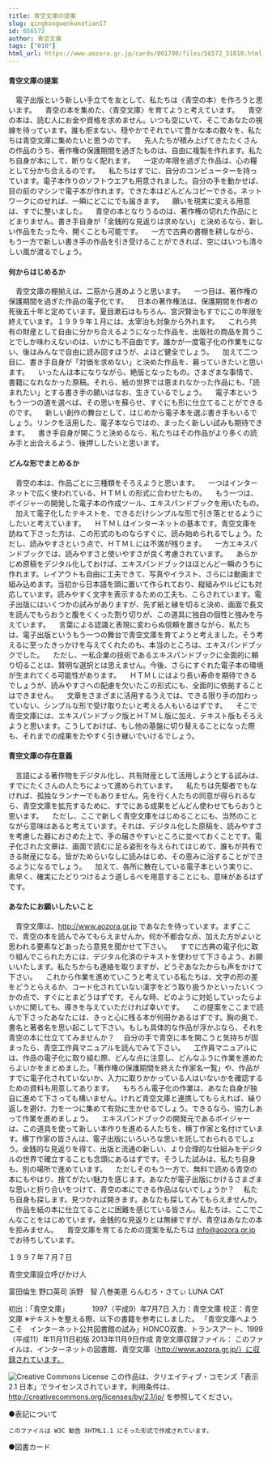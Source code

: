 ```yaml
---
title: 青空文庫の提案
slug: qingkongwenkunotian17
id: 056572
author: 青空文庫 
tags: ["010"]
html_url: https://www.aozora.gr.jp/cards/001790/files/56572_51810.html
---
```


#### 青空文庫の提案



　電子出版という新しい手立てを友として、私たちは〈青空の本〉を作ろうと思います。
　青空の本を集めた、〈青空文庫〉を育てようと考えています。
　青空の本は、読む人にお金や資格を求めません。いつも空にいて、そこであなたの視線を待っています。誰も拒まない、穏やかでそれでいて豊かな本の数々を、私たちは青空文庫に集めたいと思うのです。
　先人たちが積み上げてきたたくさんの作品のうち、著作権の保護期間を過ぎたものは、自由に複製を作れます。私たち自身が本にして、断りなく配れます。
　一定の年限を過ぎた作品は、心の糧として分かち合えるのです。
　私たちはすでに、自分のコンピューターを持っています。電子本作りのソフトウエアも用意されました。自分の手を動かせば、目の前のマシンで電子本が作れます。できた本はどんどんコピーできる。ネットワークにのせれば、一瞬にどこにでも届きます。
　願いを現実に変える用意は、すでに整いました。
　青空の本となりうるのは、著作権の切れた作品にとどまりません。書き手自身が「金銭的な見返りは求めない」と決めるなら、新しい作品をたった今、開くことも可能です。
　一方で古典の書棚を耕しながら、もう一方で新しい書き手の作品を引き受けることができれば、空にはいつも清々しい風が渡るでしょう。 

#### 何からはじめるか



　青空文庫の棚揃えは、二筋から進めようと思います。
　一つ目は、著作権の保護期間を過ぎた作品の電子化です。
　日本の著作権法は、保護期間を作者の死後五十年と定めています。夏目漱石はもちろん、宮沢賢治もすでにこの年限を終えています。１９９９年１月には、太宰治も対象から外れます。
　これら共有の財産として自由に分かち合えるようになった作品を、出版社の商品を買うことでしか味わえないのは、いかにも不自由です。誰かが一度電子化の作業をにない、後はみんなで自由に読み回すほうが、よほど健全でしょう。
　加えて二つ目に、書き手自身が「対価を求めない」と決めた作品を、募っていきたいと思います。
　いったんは本になりながら、絶版となったもの。さまざまな事情で、書籍になれなかった原稿。それら、紙の世界では恵まれなかった作品にも、「読まれたい」とする書き手の願いはなお、生きているでしょう。
　電子本というもう一つの道を選べば、その思いを蘇らせ、すぐにも形に仕立てることができるのです。
　新しい創作の舞台として、はじめから電子本を選ぶ書き手もいるでしょう。リンクを活用した、電子本ならではの、まったく新しい試みも期待できます。
　書き手自身が開こうと決めるなら、私たちはその作品がより多くの読み手と出合えるよう、後押ししたいと思います。

#### どんな形でまとめるか



　青空の本は、作品ごとに三種類をそろえようと思います。
　一つはインターネットで広く使われている、ＨＴＭＬの形式に合わせたもの。
　もう一つは、ボイジャーの開発した電子本の作成ツール、エキスパンドブックを用いたもの。
　加えて電子化したテキストを、できるだけシンプルな形で引き落とせるようにしたいと考えています。
　ＨＴＭＬはインターネットの基本です。青空文庫を訪ねて下さった方は、この形式のものならすぐに、読み始められるでしょう。ただし、読みやすさという点で、ＨＴＭＬには不満が残ります。
　一方エキスパンドブックでは、読みやすさと使いやすさが良く考慮されています。
　あらかじめ原稿をデジタル化しておけば、エキスパンドブックはほとんど一瞬のうちに作れます。レイアウトも自由に工夫できて、写真やイラスト、さらには動画まで組み込めます。当初から日本語を頭に置いて作られており、縦組みやルビにも対応しています。読みやすく文字を表示するための工夫も、こらされています。電子出版にはいくつかの試みがありますが、先ず紙と縁を切ると決め、画面で長文を読んでもらおうと腹をくくった割り切りが、この道具に独自の個性と強みを与えています。
　言葉による認識と表現に変わらぬ信頼を置きながら、私たちは、電子出版というもう一つの舞台で青空文庫を育てようと考えました。そう考えるに至ったきっかけを与えてくれたのも、本当のところは、エキスパンドブックでした。
　ただし、一私企業の技術であるエキスパンドブックに全面的に頼り切ることは、賢明な選択とは思えません。今後、さらにすぐれた電子本の環境が生まれてくる可能性があります。
　ＨＴＭＬにはより長い寿命を期待できるでしょうが、読みやすさへの配慮を欠いたこの形式にも、全面的に依拠することはできません。
　文章をさまざまに活用するうえでは、できる限り手の加わっていない、シンプルな形で受け取りたいと考える人もいるはずです。
　そこで青空文庫には、エキスパンドブック版とＨＴＭＬ版に加え、テキスト版もそろえようと思います。こうしておけば、もし他の基盤に切り替えることになった際も、それまでの成果をたやすく引き継いでいけるでしょう。

#### 青空文庫の存在意義



　言語による著作物をデジタル化し、共有財産として活用しようとする試みは、すでにたくさんの人たちによって進められています。
　私たちは先駆者でもなければ、孤独なランナーでもありません。先を行く人たちの同意が得られるなら、青空文庫を拡充するために、すでにある成果をどんどん使わせてもらおうと思います。
　ただし、ここで新しく青空文庫をはじめることにも、当然のことながら意味はあると考えています。それは、デジタル化した原稿を、読みやすさを考慮した器におさめた上で、手の届きやすいところに並べておくことです。電子化された文章は、画面で読むに足る姿形を与えられてはじめて、誰もが共有できる財産になる。皆がためらいなしに読みはじめ、その恵みに浴することができるようになるでしょう。
　加えて、各所に散在している電子本という実りに、素早く、確実にたどりつけるよう道しるべを用意することにも、意味があるはずです。

#### あなたにお願いしたいこと



　青空文庫は、http://www.aozora.gr.jp であなたを待っています。まずここで、青空の本を読んでみてもらえませんか。何か不都合な点、加えた方がよいと思われる要素などあったら意見を聞かせて下さい。
　すでに古典の電子化に取り組んでこられた方には、デジタル化済のテキストを使わせて下さるよう、お願いいたします。私たちからも連絡を取りますが、どうぞあなたからも声をかけて下さい。
　これから作業を進めていこうと考えている私たちは、文字の形の差をどうとらえるか、コード化されていない漢字をどう取り扱うかといったいくつかの点で、すぐにとまどうはずです。そんな時、どのように対処していったらよいかに関しても、導きを与えていただければ幸いです。
　この提案をここまで読んで下さったあなたには、きっと心に残る本が何冊かあるはずです。胸の奥で、書名と著者名を思い起こして下さい。もしも具体的な作品が浮かぶなら、それを青空の本に仕立ててみませんか？
　自分の手で青空に本を開こうと気持ちが固まったら、青空工作員マニュアルを読んでみて下さい。
　工作員マニュアルには、作品の電子化に取り組む際、どんな点に注意し、どんなふうに作業を進めたらよいかをまとめました。「著作権の保護期間を終えた作家名一覧」や、作品がすでに電子化されていないか、入力に取りかかっている人はいないかを確認するための資料も用意してあります。
　もちろん電子化の作業は、あなた自身が独自に進めて下さっても構いません。けれど青空文庫と連携してもらえれば、繰り返しを避け、力を一つに集めて有効に生かせるでしょう。できるなら、協力しあって作業を進めましょう。
　エキスパンドブックの開発元であるボイジャーは、この道具を使って新しい本作りを進める人たちを、横丁作家と名付けています。横丁作家の皆さんは、電子出版にいろいろな思いを託しておられるでしょう。金銭的な見返りを得て、出版と流通の新しい、より合理的な仕組みをデジタルの世界で確立することも念頭にあるはずです。そうした試みは、私たち自身も、別の場所で進めています。
　ただしそのもう一方で、無料で読める青空の本にもやはり、捨てがたい魅力を感じます。あなたが電子出版にかけるさまざまな思いと折り合いをつけて、青空の本にできる作品はないでしょうか？
　私たち自身も探します。見つかれば開きます。あなたも探してみてもらえませんか。
　作品を紙の本に仕立てることに困難を感じている皆さん。私たちは、ここでこんなことをはじめています。金銭的な見返りとは無縁ですが、青空はあなたの本を拒みません。
　青空文庫を育てるための提案を私たちは info@aozora.gr.jp でお待ちしています。


１９９７年７月７日

青空文庫設立呼びかけ人

富田倫生
野口英司
浜野　智
八巻美恵
らんむろ・さてぃ
LUNA CAT










初出：「青空文庫」
　　　1997（平成9）年7月7日
入力：青空文庫
校正：青空文庫
※テキストを整える際、以下の書籍を参考にしました。
「青空文庫へようこそ　インターネット公共図書館の試み」HONCO双書、トランスアート、1999（平成11）年11月11日初版
2013年11月9日作成
青空文庫収録ファイル：
このファイルは、インターネットの図書館、青空文庫（http://www.aozora.gr.jp/）に収録されています。

![Creative Commons License](http://i.creativecommons.org/l/by/2.1/jp/88x31.png)
この作品は、クリエイティブ・コモンズ「表示 2.1 日本」でライセンスされています。利用条件は、http://creativecommons.org/licenses/by/2.1/jp/ を参照してください。







●表記について

	このファイルは W3C 勧告 XHTML1.1 にそった形式で作成されています。






●図書カード